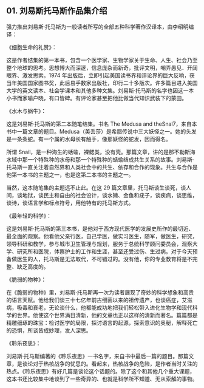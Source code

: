 ## 01. 刘易斯托马斯作品集介绍

强力推出刘易斯·托马斯为一般读者所写的全部五种科学著作汉译本，由李绍明编译：

《细胞生命的礼赞》：

这是作者结集的第一本书，包含一个医学家、生物学家关于生命、人生、社会乃至整个地球的思考。思想博大而深邃，信息庞杂而新奇，批评文明，嘲弄愚见．开阔眼界、激发思索。1974 年出版后，立即引起美国读书界和评论界的巨大反响，获当年美国国家图书奖，此后易手数家出版社，印行二十多版次。许多篇目进入美国大学的英文读本、社会学课本和其他多种文集。刘易斯·托马斯的名字也因这一本小书而家喻户晓，有口皆碑。有评论家甚至把他比做当代知识武装下的蒙田。

《水木与蜗牛》：

这是刘易斯·托马斯的第二本随笔结集。书名 The Medusa and theSnal7，来自本书中一篇文章的题目。Medusa（美丢莎）是希腊传说中三大妖怪之一。她的头发是一条条蛇。有一个属的水母长有触手，像那妖怪的蛇发，因而得名。

所谓 Snail，是一种海生的蛞蝓，裸鳃类，没有壳。那篇文章，讲的是那不勒斯海水域中那一个特殊种的水母和那一个特殊种的蛞蝓结成共生关系的故事。刘易斯·托马斯一直关注着自然界和人类社会中的共生、依存和合作的现象。共生与合作是他第一本书的主题之一，也是这第二本书的主题之一。

当然，这本随笔集的主题远不止此。在这 29 篇文章里，托马斯谈生谈死，谈人间，谈地狱，谈民主和自由的社会设计，谈水獭、金鱼和疣子，谈疾病，谈思维，谈诗，谈语言学和标点符号，用他特有的托马斯方式。

《最年轻的科学》：

这是刘易斯·托马斯的第三本书，是他对于西方现代医学的发展史所作的最切近、最全面的观察。他看他父亲行医，自己学医，做实习医生，随军，做医生，研究，领导科研和教学，参与城市卫生管理与规划，服务于总统科学顾问委员会，观察大学、研究所和医院，体察护士的工作和生涯，甚至还受过伤、生过病。对于今天预备做医生的人，托马斯是无法取代，不可错过的。没有他，你的专业教育将是不完整、缺乏高度的。

《脆弱的物种》：

在《脆弱的物种》里，刘易斯·托马斯再一次为读者展现了奇妙的科学想象和高贵的语言天赋。他给我们谈三十七亿年前古细菌以来的祖传遗产，也谈癌症，艾滋病，吸毒和衰老，无论谈什么，他都能成功地把我们轻松带入进化生物学和现代科学的世界。他使这个世界满目清新，他的文章也正以这样的清新而著名。篇篇都是精雕细琢的珠宝：检讨医学的局限，探讨语言的起源，探索意识的奥秘，解释死亡的恐惧，所谈皆成妙理，发人深思。

《聆乐夜思》：

刘易斯·托马斯编著的《聆乐夜思》一书名字，来自书中最后一篇的题目。那篇文章，是谈论对于热核战争的忧思的。看起来，热核战争的危险，是作者当时关注的热点。《聆乐夜思》有好几篇是谈论这个话题的。除了这个和其他几个重大课题，这本书还比较集中地谈到了一些奇异的、也就是科学所不知道、无从索解的事物。

